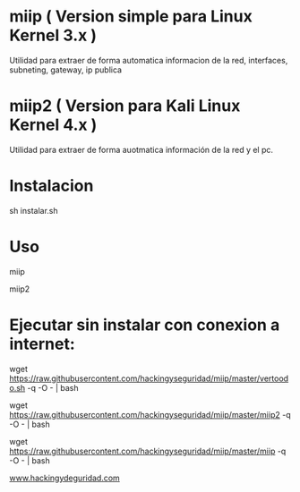 # miip ( Version simple para Linux Kernel 3.x )

Utilidad para extraer de forma automatica informacion de la red, interfaces, subneting, gateway, ip publica

# miip2 ( Version para Kali Linux Kernel 4.x )

Utilidad para extraer de forma auotmatica información de la red y el pc.

# Instalacion

sh instalar.sh

# Uso

miip 

miip2

# Ejecutar sin instalar con conexion a internet:

wget https://raw.githubusercontent.com/hackingyseguridad/miip/master/vertoodo.sh  -q -O - | bash 

wget https://raw.githubusercontent.com/hackingyseguridad/miip/master/miip2 -q -O - | bash 

wget https://raw.githubusercontent.com/hackingyseguridad/miip/master/miip -q -O - | bash 

www.hackingydeguridad.com
